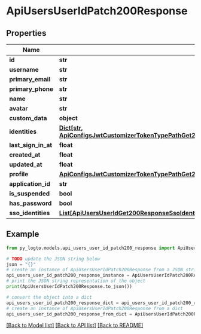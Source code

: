 # ApiUsersUserIdPatch200Response


## Properties

Name | Type | Description | Notes
------------ | ------------- | ------------- | -------------
**id** | **str** |  | 
**username** | **str** |  | 
**primary_email** | **str** |  | 
**primary_phone** | **str** |  | 
**name** | **str** |  | 
**avatar** | **str** |  | 
**custom_data** | **object** | arbitrary | 
**identities** | [**Dict[str, ApiConfigsJwtCustomizerTokenTypePathGet200ResponseOneOfContextSampleUserIdentitiesValue]**](ApiConfigsJwtCustomizerTokenTypePathGet200ResponseOneOfContextSampleUserIdentitiesValue.md) |  | 
**last_sign_in_at** | **float** |  | 
**created_at** | **float** |  | 
**updated_at** | **float** |  | 
**profile** | [**ApiConfigsJwtCustomizerTokenTypePathGet200ResponseOneOfContextSampleUserProfile**](ApiConfigsJwtCustomizerTokenTypePathGet200ResponseOneOfContextSampleUserProfile.md) |  | 
**application_id** | **str** |  | 
**is_suspended** | **bool** |  | 
**has_password** | **bool** |  | [optional] 
**sso_identities** | [**List[ApiUsersUserIdGet200ResponseSsoIdentitiesInner]**](ApiUsersUserIdGet200ResponseSsoIdentitiesInner.md) |  | [optional] 

## Example

```python
from py_logto.models.api_users_user_id_patch200_response import ApiUsersUserIdPatch200Response

# TODO update the JSON string below
json = "{}"
# create an instance of ApiUsersUserIdPatch200Response from a JSON string
api_users_user_id_patch200_response_instance = ApiUsersUserIdPatch200Response.from_json(json)
# print the JSON string representation of the object
print(ApiUsersUserIdPatch200Response.to_json())

# convert the object into a dict
api_users_user_id_patch200_response_dict = api_users_user_id_patch200_response_instance.to_dict()
# create an instance of ApiUsersUserIdPatch200Response from a dict
api_users_user_id_patch200_response_from_dict = ApiUsersUserIdPatch200Response.from_dict(api_users_user_id_patch200_response_dict)
```
[[Back to Model list]](../README.md#documentation-for-models) [[Back to API list]](../README.md#documentation-for-api-endpoints) [[Back to README]](../README.md)


